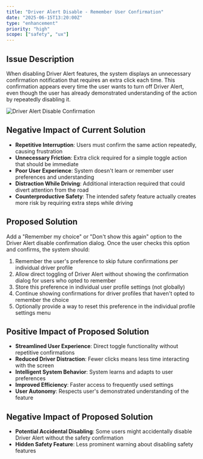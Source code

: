 ```yaml
---
title: "Driver Alert Disable - Remember User Confirmation"
date: "2025-06-15T13:20:00Z"
type: "enhancement"
priority: "high"
scope: ["safety", "ux"]
---
```


## Issue Description

When disabling Driver Alert features, the system displays an unnecessary confirmation notification that requires an extra click each time. This confirmation appears every time the user wants to turn off Driver Alert, even though the user has already demonstrated understanding of the action by repeatedly disabling it.

![Driver Alert Disable Confirmation](/issues/8-1.jpeg)

## Negative Impact of Current Solution

- **Repetitive Interruption**: Users must confirm the same action repeatedly, causing frustration
- **Unnecessary Friction**: Extra click required for a simple toggle action that should be immediate
- **Poor User Experience**: System doesn't learn or remember user preferences and understanding
- **Distraction While Driving**: Additional interaction required that could divert attention from the road
- **Counterproductive Safety**: The intended safety feature actually creates more risk by requiring extra steps while driving

## Proposed Solution

Add a "Remember my choice" or "Don't show this again" option to the Driver Alert disable confirmation dialog. Once the user checks this option and confirms, the system should:

1. Remember the user's preference to skip future confirmations per individual driver profile
2. Allow direct toggling of Driver Alert without showing the confirmation dialog for users who opted to remember
3. Store this preference in individual user profile settings (not globally)
4. Continue showing confirmations for driver profiles that haven't opted to remember the choice
5. Optionally provide a way to reset this preference in the individual profile settings menu

## Positive Impact of Proposed Solution

- **Streamlined User Experience**: Direct toggle functionality without repetitive confirmations
- **Reduced Driver Distraction**: Fewer clicks means less time interacting with the screen
- **Intelligent System Behavior**: System learns and adapts to user preferences
- **Improved Efficiency**: Faster access to frequently used settings
- **User Autonomy**: Respects user's demonstrated understanding of the feature

## Negative Impact of Proposed Solution

- **Potential Accidental Disabling**: Some users might accidentally disable Driver Alert without the safety confirmation
- **Hidden Safety Feature**: Less prominent warning about disabling safety features